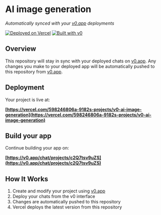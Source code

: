 # AI image generation

*Automatically synced with your [v0.app](https://v0.app) deployments*

[![Deployed on Vercel](https://img.shields.io/badge/Deployed%20on-Vercel-black?style=for-the-badge&logo=vercel)](https://vercel.com/598246806a-9182s-projects/v0-ai-image-generation)
[![Built with v0](https://img.shields.io/badge/Built%20with-v0.app-black?style=for-the-badge)](https://v0.app/chat/projects/c2Q7tsv9uZS)

## Overview

This repository will stay in sync with your deployed chats on [v0.app](https://v0.app).
Any changes you make to your deployed app will be automatically pushed to this repository from [v0.app](https://v0.app).

## Deployment

Your project is live at:

**[https://vercel.com/598246806a-9182s-projects/v0-ai-image-generation](https://vercel.com/598246806a-9182s-projects/v0-ai-image-generation)**

## Build your app

Continue building your app on:

**[https://v0.app/chat/projects/c2Q7tsv9uZS](https://v0.app/chat/projects/c2Q7tsv9uZS)**

## How It Works

1. Create and modify your project using [v0.app](https://v0.app)
2. Deploy your chats from the v0 interface
3. Changes are automatically pushed to this repository
4. Vercel deploys the latest version from this repository